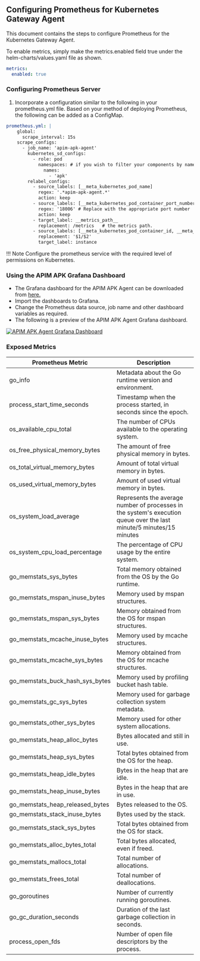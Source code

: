 ## Configuring Prometheus for Kubernetes Gateway Agent

This document contains the steps to configure Prometheus for the Kubernetes Gateway Agent. 

To enable metrics, simply make the metrics.enabled field true under the helm-charts/values.yaml file as shown.

```yaml
metrics:
  enabled: true
```

### Configuring Prometheus Server

1. Incorporate a configuration similar to the following in your prometheus.yml file. Based on your method of deploying Prometheus, the following can be added as a ConfigMap.
   
```yaml
prometheus.yml: |
    global:
      scrape_interval: 15s
    scrape_configs:
      - job_name: 'apim-apk-agent'
        kubernetes_sd_configs:
          - role: pod
            namespaces: # if you wish to filter your components by namespace as well
              names:
                - 'apk'
        relabel_configs:
          - source_labels: [__meta_kubernetes_pod_name]
            regex: '.*apim-apk-agent.*'
            action: keep
          - source_labels: [__meta_kubernetes_pod_container_port_number]
            regex: '18006' # Replace with the appropriate port number
            action: keep
          - target_label: __metrics_path__
            replacement: /metrics   # the metrics path.
          - source_labels: [__meta_kubernetes_pod_container_id, __meta_kubernetes_pod_container_port_number]
            replacement: '$1/$2'
            target_label: instance
```

!!! Note
    Configure the prometheus service with the required level of permissions on Kubernetes.

### Using the APIM APK Grafana Dashboard

* The Grafana dashboard for the APIM APK Agent can be downloaded from [here.](../assets/files/prometheus/APIMAPKAgentGrafana.json)
* Import the dashboards to Grafana.
* Change the Prometheus data source, job name and other dashboard variables as required.
* The following is a preview of the APIM APK Agent Grafana dashboard.

[![APIM APK Agent Grafana Dashboard](../assets/img/prometheus/grafana-dashboards/APIM%20APK%20Agent.png)](../assets/img/prometheus/grafana-dashboards/APIM%20APK%20Agent.png)

### Exposed Metrics

| Prometheus Metric               | Description                                                                                                          |
| ------------------------------- | -------------------------------------------------------------------------------------------------------------------- |
| go_info                         | Metadata about the Go runtime version and environment.                                                               |
| process_start_time_seconds      | Timestamp when the process started, in seconds since the epoch.                                                      |
| os_available_cpu_total          | The number of CPUs available to the operating system.                                                                |
| os_free_physical_memory_bytes   | The amount of free physical memory in bytes.                                                                         |
| os_total_virtual_memory_bytes   | Amount of total virtual memory in bytes.                                                                             |
| os_used_virtual_memory_bytes    | Amount of used virtual memory in bytes.                                                                              |
| os_system_load_average          | Represents the average number of processes in the system's execution queue over the last minute/5 minutes/15 minutes |
| os_system_cpu_load_percentage   | The percentage of CPU usage by the entire system.                                                                    |
| go_memstats_sys_bytes           | Total memory obtained from the OS by the Go runtime.                                                                 |
| go_memstats_mspan_inuse_bytes   | Memory used by mspan structures.                                                                                     |
| go_memstats_mspan_sys_bytes     | Memory obtained from the OS for mspan structures.                                                                    |
| go_memstats_mcache_inuse_bytes  | Memory used by mcache structures.                                                                                    |
| go_memstats_mcache_sys_bytes    | Memory obtained from the OS for mcache structures.                                                                   |
| go_memstats_buck_hash_sys_bytes | Memory used by profiling bucket hash table.                                                                          |
| go_memstats_gc_sys_bytes        | Memory used for garbage collection system metadata.                                                                  |
| go_memstats_other_sys_bytes     | Memory used for other system allocations.                                                                            |
| go_memstats_heap_alloc_bytes    | Bytes allocated and still in use.                                                                                    |
| go_memstats_heap_sys_bytes      | Total bytes obtained from the OS for the heap.                                                                       |
| go_memstats_heap_idle_bytes     | Bytes in the heap that are idle.                                                                                     |
| go_memstats_heap_inuse_bytes    | Bytes in the heap that are in use.                                                                                   |
| go_memstats_heap_released_bytes | Bytes released to the OS.                                                                                            |
| go_memstats_stack_inuse_bytes   | Bytes used by the stack.                                                                                             |
| go_memstats_stack_sys_bytes     | Total bytes obtained from the OS for stack.                                                                          |
| go_memstats_alloc_bytes_total   | Total bytes allocated, even if freed.                                                                                |
| go_memstats_mallocs_total       | Total number of allocations.                                                                                         |
| go_memstats_frees_total         | Total number of deallocations.                                                                                       |
| go_goroutines                   | Number of currently running goroutines.                                                                              |
| go_gc_duration_seconds          | Duration of the last garbage collection in seconds.                                                                  |
| process_open_fds                | Number of open file descriptors by the process.                                                                      |
